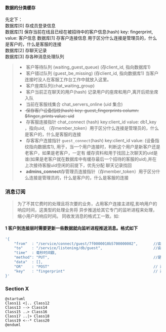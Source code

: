 #### 数据的分类缓存

先定下：  
数据库[0] 存成员登录信息  
数据库[1] 保存当前在线且已经在被招待中的客户信息(hash) key: fingerprint, value: 客户信息
数据库[1] 存客户连接信息 用于区分什么连接是管理员的，什么是客户的，什么是客服的连接   
数据库[2] 存聊天记录  
数据库[3] 存各种消息处理队列   
  > * &nbsp;客户等待队列 (waiting_guest_queue) (存client_id, 指向数据库1)   
  > * &nbsp;客户错过队列 (guest_be_missing) (存client_id, 指向数据库1) 当客户连接时没人在客服工作台工作中就放入这里。
  > * &nbsp;客户座席队列(chat_waiting_group)  
  > * &nbsp;客户当前正在聊天的用户(hash) 记录用户的座席和用户,离开后把坐席入队    
  > * &nbsp;当前在客服线集合 chat_servers_online (uid 集合)   
  > * ~~&nbsp;保存客户设备指纹(hash) key: guest_fingerprints column: $finger_prints  value: uid~~ 
  > * &nbsp;存客服连接指针 chat_connect (hash) key:client_id value: db1_key ，指向uid, （存member_token）用于区分什么连接是管理员的，什么是客户的，什么是客服的连接   
  > * &nbsp;存客客户连接指针 `guest_connect`(hash) key:client_id value: (设备指纹指向数据库1), 用于，当一个用户连接时，判断这个用户是新客户还是老客户，如果是老客户，一定有
  缓存资料和用于找回上次聊天的uid是谁(如果是老客户就在数据库中有缓存最后一个招待的客服的uid),并在上次接待客服uid空闲的前提下，优先分配 聊天记录找回 
  > * &nbsp;**admins_connect**存管理员连接指针（存member_token）用于区分什么连接是管理员的，什么是客户的，什么是客服的连接   

### 消息订阅
>为了不其它费时的处理且将次要的业务，占用客户连接主进程,影响用户的响应时间，这类型的处理业务将
异步推送给其它专门的监听进程来处理，缩小用户的响应时间。 
>同收发消息的格式工一致。如:

#### 1  客户到连接层时需要更新一些数据就向监听进程推送消息。格式如下
``` PHP
'{
    "from"  : "/service/connect/guest/7f0000010b5700000002",       //由连接层发出要数据持久化更新的推送
    "to"    : "/service/listening/db/guest",                       //由于监听进程的db方法来持久化到guest表中 
    "time"  : 毫秒时间戳,
    "method": "PUT",                                               //是更新
    "data"  : [],
    "OR"    : "POST"                                               // 选项参数 如果更新失败就新增
    "key"   : "fingerprint"                                        // 选项参数 标注guest表的查找索引是fingerpring参数 
}'
```

### Section X
```plantuml
@startuml
Class11 <|.. Class12
Class13 --> Class14
Class15 ..> Class16
Class17 ..|> Class18
Class19 <--* Class20
@enduml
```
